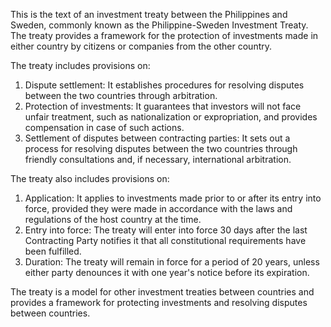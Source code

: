 This is the text of an investment treaty between the Philippines and Sweden, commonly known as the Philippine-Sweden Investment Treaty. The treaty provides a framework for the protection of investments made in either country by citizens or companies from the other country.

The treaty includes provisions on:

1. Dispute settlement: It establishes procedures for resolving disputes between the two countries through arbitration.
2. Protection of investments: It guarantees that investors will not face unfair treatment, such as nationalization or expropriation, and provides compensation in case of such actions.
3. Settlement of disputes between contracting parties: It sets out a process for resolving disputes between the two countries through friendly consultations and, if necessary, international arbitration.

The treaty also includes provisions on:

1. Application: It applies to investments made prior to or after its entry into force, provided they were made in accordance with the laws and regulations of the host country at the time.
2. Entry into force: The treaty will enter into force 30 days after the last Contracting Party notifies it that all constitutional requirements have been fulfilled.
3. Duration: The treaty will remain in force for a period of 20 years, unless either party denounces it with one year's notice before its expiration.

The treaty is a model for other investment treaties between countries and provides a framework for protecting investments and resolving disputes between countries.